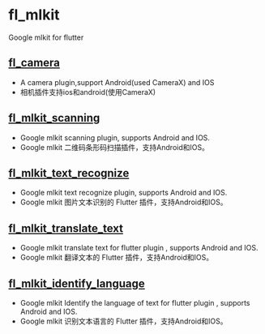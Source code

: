 # fl_mlkit

Google mlkit for flutter

## [fl_camera](https://github.com/Wayaer/fl_mlkit/tree/main/fl_camera)
 - A camera plugin,support Android(used CameraX) and IOS
 - 相机插件支持ios和android(使用CameraX)

## [fl_mlkit_scanning](https://github.com/Wayaer/fl_mlkit/tree/main/fl_mlkit_scanning)
 - Google mlkit scanning plugin, supports Android and IOS.
 - Google mlkit 二维码条形码扫描插件，支持Android和IOS。

## [fl_mlkit_text_recognize](https://github.com/Wayaer/fl_mlkit/tree/main/fl_mlkit_text_recognize)
 - Google mlkit text recognize plugin, supports Android and IOS.
 - Google mlkit 图片文本识别的 Flutter 插件，支持Android和IOS。

## [fl_mlkit_translate_text](https://github.com/Wayaer/fl_mlkit/tree/main/fl_mlkit_translate_text)
 - Google mlkit translate text for flutter plugin , supports Android and IOS.
 - Google mlkit 翻译文本的 Flutter 插件，支持Android和IOS。

## [fl_mlkit_identify_language](https://github.com/Wayaer/fl_mlkit/tree/main/fl_mlkit_identify_language)
 - Google mlkit Identify the language of text for flutter plugin , supports Android and IOS.
 - Google mlkit 识别文本语言的 Flutter 插件，支持Android和IOS。